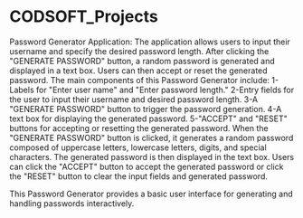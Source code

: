 # CODSOFT_Projects
Password Generator Application:
The application allows users to input their username and specify the desired password length. After clicking the "GENERATE PASSWORD" button, a random password is generated and displayed in a text box. Users can then accept or reset the generated password.
The main components of this Password Generator include:
1-Labels for "Enter user name" and "Enter password length."
2-Entry fields for the user to input their username and desired password length.
3-A "GENERATE PASSWORD" button to trigger the password generation.
4-A text box for displaying the generated password.
5-"ACCEPT" and "RESET" buttons for accepting or resetting the generated password.
When the "GENERATE PASSWORD" button is clicked, it generates a random password composed of uppercase letters, lowercase letters, digits, and special characters. The generated password is then displayed in the text box. Users can click the "ACCEPT" button to accept the generated password or click the "RESET" button to clear the input fields and generated password.

This Password Generator provides a basic user interface for generating and handling passwords interactively.
